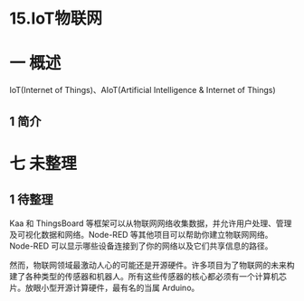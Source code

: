 # 15.IoT物联网

# 一 概述
IoT(Internet of Things)、AIoT(Artificial Intelligence & Internet of Things)

## 1 简介

# 七 未整理
## 1 待整理
Kaa 和 ThingsBoard 等框架可以从物联网网络收集数据，并允许用户处理、管理及可视化数据和网络。Node-RED 等其他项目可以帮助你建立物联网网络。Node-RED 可以显示哪些设备连接到了你的网络以及它们共享信息的路径。

然而，物联网领域最激动人心的可能还是开源硬件。许多项目为了物联网的未来构建了各种类型的传感器和机器人。所有这些传感器的核心都必须有一个计算机芯片。放眼小型开源计算硬件，最有名的当属 Arduino。